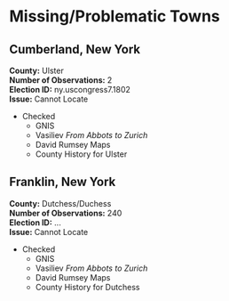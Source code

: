 # Missing/Problematic Towns

## Cumberland, New York
**County:** Ulster  
**Number of Observations:** 2  
**Election ID:** ny.uscongress7.1802  
**Issue:** Cannot Locate  
 
* Checked  
	* GNIS
	* Vasiliev *From Abbots to Zurich*
	* David Rumsey Maps
	* County History for Ulster


## Franklin, New York
**County:** Dutchess/Duchess  
**Number of Observations:** 240  
**Election ID:** ...  
**Issue:** Cannot Locate  
 
* Checked  
	* GNIS
	* Vasiliev *From Abbots to Zurich*
	* David Rumsey Maps
	* County History for Dutchess

